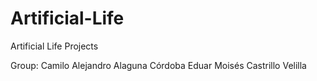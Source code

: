 # Artificial-Life
Artificial Life Projects

Group:
Camilo Alejandro Alaguna Córdoba
Eduar Moisés Castrillo Velilla
